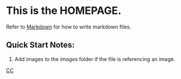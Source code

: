 # This is the **HOMEPAGE**.
Refer to [Markdown](http://daringfireball.net/projects/markdown/) for how to write markdown files.
## Quick Start Notes:
1. Add images to the *images* folder if the file is referencing an image.

[CC](docs/apidoc/cc/index.html)
